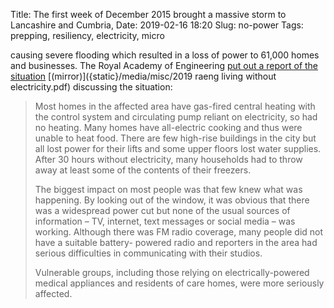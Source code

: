 Title: The first week of December 2015 brought a massive storm to Lancashire and Cumbria,
Date: 2019-02-16 18:20
Slug: no-power
Tags: prepping, resiliency, electricity, micro

causing severe flooding which resulted in a loss of power to 61,000 homes and businesses. The Royal Academy of Engineering [put out a report of the situation](https://www.raeng.org.uk/publications/reports/living-without-electricity) [(mirror)]({static}/media/misc/2019 raeng living without electricity.pdf) discussing the situation:

> Most homes in the affected area have gas-fired central heating with the control system and circulating pump reliant on electricity, so had no heating. Many homes have all-electric cooking and thus were unable to heat food. There are few high-rise buildings in the city but all lost power for their lifts and some upper floors lost water supplies. After 30 hours without electricity, many households had to throw away at least some of the contents of their freezers.
>
> The biggest impact on most people was that few knew what was happening. By looking out of the window, it was obvious that there was a widespread power cut but none of the usual sources of information – TV, internet, text messages or social media – was working. Although there was FM radio coverage, many people did not have a suitable battery- powered radio and reporters in the area had serious difficulties in communicating with their studios.
>
> Vulnerable groups, including those relying on electrically-powered medical appliances and residents of care homes, were more seriously affected.
